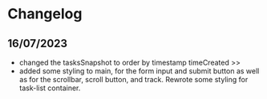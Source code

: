 # Changelog
## 16/07/2023
- changed the tasksSnapshot to order by timestamp timeCreated >> 
- added some styling to main, for the form input and submit button as well as for the scrollbar, scroll button, and track. Rewrote some styling for task-list container.

